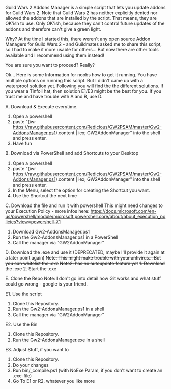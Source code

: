 Guild Wars 2 Addons Manager is a simple script that lets you update addons for Guild Wars 2.
Note that Guild Wars 2 has neither explicitly denied nor allowed the addons that are installed by the script. That means, they are OK'ish to use. Only OK'ish, because they can't control future updates of the addons and therefore can't give a green light.

Why? At the time I started this, there weren't any open source Addon Managers for Guild Wars 2 - and Guildmates asked me to share this script, so I had to make it more usable for others... But now there are other tools available and I recommend using them instead!


You are sure you want to proceed? Really?

Ok... Here is some Information for noobs how to get it running.
You have multiple options on running this script. But I didn't came up with a waterproof solution yet. Following you will find the the different solutions. If you wear a Tinfoil hat, then solution E1/E3 might be the best for you.
If you trust me and have trouble with A and B, use D.

A. Download & Execute everytime.
1. Open a powershell
2. paste "(iwr https://raw.githubusercontent.com/Redicious/GW2PSAM/master/Gw2-AddonsManager.ps1).content | iex; GW2AddonManager" into the shell and press enter.
3. Have fun

B. Download via PowerShell and add Shortcuts to your Desktop
1. Open a powershell
2. paste "(iwr https://raw.githubusercontent.com/Redicious/GW2PSAM/master/Gw2-AddonsManager.ps1).content | iex; GW2AddonManager" into the shell and press enter.
3. In the Menu, select the option for creating the Shortcut you want.
4. Use the Shortcut the next time

C. Download the file and run it with powershell
This might need changes to your Execution Policy - more infos here: https://docs.microsoft.com/en-us/powershell/module/microsoft.powershell.core/about/about_execution_policies?view=powershell-7.1
1. Download Gw2-AddonsManager.ps1 
2. Run the Gw2-AddonsManager.ps1 in a PowerShell
3. Call the manager via "GW2AddonManager"

D. Download the .exe and use it
(DEPRECATED, maybe I'll provide it again at a later point again)
~~Note: This might make trouble with your antivirus... But you can whitelist the .exe~~
~~Note2: has no autoupdate feature yet~~
~~1. Download the .exe~~
~~2. Start the .exe~~

E. Clone the Repo
Note: I don't go into detail how Git works and what stuff could go wrong - google is your friend.

E1. Use the script
1. Clone this Repository.
2. Run the Gw2-AddonsManager.ps1 in a shell
3. Call the manager via "GW2AddonManager"

E2. Use the Bin
1. Clone this Repository.
2. Run the Gw2-AddonsManager.exe in a shell

E3. Adjust Stuff, if you want to
1. Clone this Repository.
2. Do your changes
3. Run bin/_compile.ps1 (with NoExe Param, if you don't want to create an .exe-file)
4. Go To E1 or R2, whatever you like more
